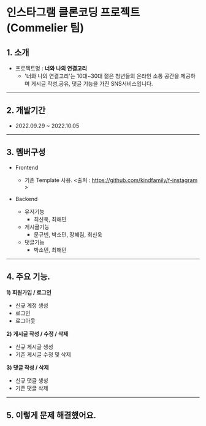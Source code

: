 # 인스타그램 클론코딩 프로젝트 (Commelier 팀)

## 1. 소개
- 프로젝트명 : **너와 나의 연결고리**
  - '너와 나의 연결고리'는 10대~30대 젊은 청년들의 온라인 소통 공간을 제공하며 게시글 작성,공유,
  댓글 기능을 가진 SNS서비스입니다.

----

## 2. 개발기간
- 2022.09.29 ~ 2022.10.05

----

## 3. 멤버구성
- Frontend
  - 기존 Template 사용. <출처 : https://github.com/kindfamily/f-instagram >

- Backend 
  - 유저기능 
    - 최신욱, 최해민
  - 게시글기능
    - 문규빈, 박소민, 장혜림, 최신욱
  - 댓글기능
    - 박소민, 최해민

----

## 4. 주요 기능.

**1) 회원가입 / 로그인**
  - 신규 계정 생성
  - 로그인
  - 로그아웃

**2) 게시글 작성 / 수정 / 삭제**
  - 신규 게시글 생성
  - 기존 게시글 수정 및 삭제

**3) 댓글 작성 / 삭제**
  - 신규 댓글 생성
  - 기존 댓글 삭제

----

## 5. 이렇게 문제 해결했어요.